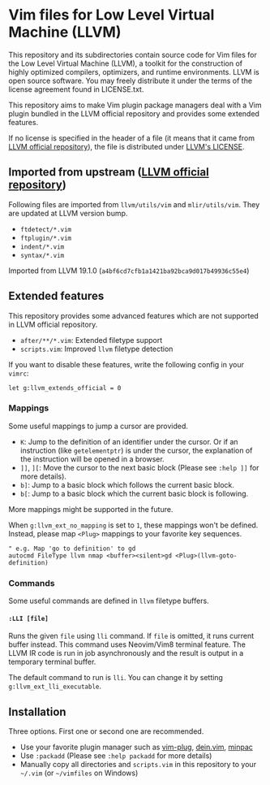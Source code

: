 Vim files for Low Level Virtual Machine (LLVM)
==============================================

This repository and its subdirectories contain source code for Vim files for the Low Level Virtual
Machine (LLVM), a toolkit for the construction of highly optimized compilers, optimizers, and runtime
environments. LLVM is open source software. You may freely distribute it under the terms of the license
agreement found in LICENSE.txt.

This repository aims to make Vim plugin package managers deal with a Vim plugin bundled in the LLVM
official repository and provides some extended features.

If no license is specified in the header of a file (it means that it came from
[LLVM official repository][llvm]), the file is distributed under [LLVM's LICENSE](LICENSE.TXT).

## Imported from upstream ([LLVM official repository][llvm])

Following files are imported from `llvm/utils/vim` and `mlir/utils/vim`. They are updated at LLVM
version bump.

- `ftdetect/*.vim`
- `ftplugin/*.vim`
- `indent/*.vim`
- `syntax/*.vim`

Imported from LLVM 19.1.0 (`a4bf6cd7cfb1a1421ba92bca9d017b49936c55e4`)

## Extended features

This repository provides some advanced features which are not supported in LLVM official repository.

- `after/**/*.vim`: Extended filetype support
- `scripts.vim`: Improved `llvm` filetype detection

If you want to disable these features, write the following config in your `vimrc`:

```vim
let g:llvm_extends_official = 0
```

### Mappings

Some useful mappings to jump a cursor are provided.

- `K`: Jump to the definition of an identifier under the cursor. Or if an instruction (like `getelementptr`)
  is under the cursor, the explanation of the instruction will be opened in a browser.
- `]]`, `][`: Move the cursor to the next basic block (Please see `:help ]]` for more details).
- `b]`: Jump to a basic block which follows the current basic block.
- `b[`: Jump to a basic block which the current basic block is following.

More mappings might be supported in the future.

When `g:llvm_ext_no_mapping` is set to `1`, these mappings won't be defined. Instead, please map `<Plug>`
mappings to your favorite key sequences.

```vim
" e.g. Map 'go to definition' to gd
autocmd FileType llvm nmap <buffer><silent>gd <Plug>(llvm-goto-definition)
```

### Commands

Some useful commands are defined in `llvm` filetype buffers.

#### `:LLI [file]`

Runs the given `file` using `lli` command. If `file` is omitted, it runs current buffer instead.
This command uses Neovim/Vim8 terminal feature. The LLVM IR code is run in job asynchronously and
the result is output in a temporary terminal buffer.

The default command to run is `lli`. You can change it by setting `g:llvm_ext_lli_executable`.

## Installation

Three options. First one or second one are recommended.

- Use your favorite plugin manager such as [vim-plug][], [dein.vim][], [minpac][]
- Use `:packadd` (Please see `:help packadd` for more details)
- Manually copy all directories and `scripts.vim` in this repository to your `~/.vim` (or `~/vimfiles` on Windows)

[llvm]: https://github.com/llvm/llvm-project
[vim-plug]: https://github.com/junegunn/vim-plug
[dein.vim]: https://github.com/Shougo/dein.vim
[minpac]: https://github.com/k-takata/minpac
